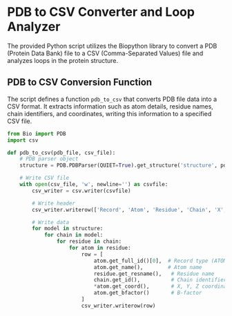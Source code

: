 # PDB to CSV Converter and Loop Analyzer

The provided Python script utilizes the Biopython library to convert a PDB (Protein Data Bank) file to a CSV (Comma-Separated Values) file and analyzes loops in the protein structure.

## PDB to CSV Conversion Function

The script defines a function `pdb_to_csv` that converts PDB file data into a CSV format. It extracts information such as atom details, residue names, chain identifiers, and coordinates, writing this information to a specified CSV file.

```python
from Bio import PDB
import csv

def pdb_to_csv(pdb_file, csv_file):
    # PDB parser object
    structure = PDB.PDBParser(QUIET=True).get_structure('structure', pdb_file)

    # Write CSV file
    with open(csv_file, 'w', newline='') as csvfile:
        csv_writer = csv.writer(csvfile)

        # Write header
        csv_writer.writerow(['Record', 'Atom', 'Residue', 'Chain', 'X', 'Y', 'Z', 'B-Factor'])

        # Write data
        for model in structure:
            for chain in model:
                for residue in chain:
                    for atom in residue:
                        row = [
                            atom.get_full_id()[0],  # Record type (ATOM or HETATM)
                            atom.get_name(),        # Atom name
                            residue.get_resname(),   # Residue name
                            chain.get_id(),          # Chain identifier
                            *atom.get_coord(),       # X, Y, Z coordinates
                            atom.get_bfactor()       # B-factor
                        ]
                        csv_writer.writerow(row)
